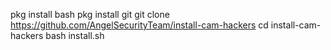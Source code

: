 pkg install bash 
pkg install git
git clone https://github.com/AngelSecurityTeam/install-cam-hackers
cd install-cam-hackers
bash install.sh
